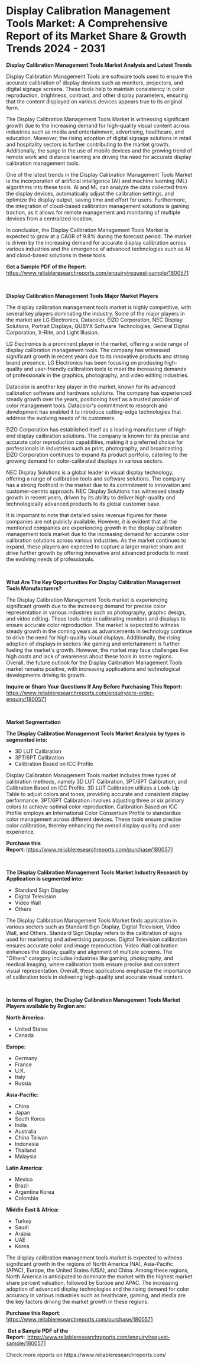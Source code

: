 <p><h1>Display Calibration Management Tools Market: A Comprehensive Report of its Market Share & Growth Trends 2024 - 2031</h1></p><p><strong>Display Calibration Management Tools Market Analysis and Latest Trends</strong></p>
<p><p>Display Calibration Management Tools are software tools used to ensure the accurate calibration of display devices such as monitors, projectors, and digital signage screens. These tools help to maintain consistency in color reproduction, brightness, contrast, and other display parameters, ensuring that the content displayed on various devices appears true to its original form.</p><p>The Display Calibration Management Tools Market is witnessing significant growth due to the increasing demand for high-quality visual content across industries such as media and entertainment, advertising, healthcare, and education. Moreover, the rising adoption of digital signage solutions in retail and hospitality sectors is further contributing to the market growth. Additionally, the surge in the use of mobile devices and the growing trend of remote work and distance learning are driving the need for accurate display calibration management tools.</p><p>One of the latest trends in the Display Calibration Management Tools Market is the incorporation of artificial intelligence (AI) and machine learning (ML) algorithms into these tools. AI and ML can analyze the data collected from the display devices, automatically adjust the calibration settings, and optimize the display output, saving time and effort for users. Furthermore, the integration of cloud-based calibration management solutions is gaining traction, as it allows for remote management and monitoring of multiple devices from a centralized location.</p><p>In conclusion, the Display Calibration Management Tools Market is expected to grow at a CAGR of 9.8% during the forecast period. The market is driven by the increasing demand for accurate display calibration across various industries and the emergence of advanced technologies such as AI and cloud-based solutions in these tools.</p></p>
<p><strong>Get a Sample PDF of the Report:&nbsp;</strong> <a href="https://www.reliableresearchreports.com/enquiry/request-sample/1800571">https://www.reliableresearchreports.com/enquiry/request-sample/1800571</a></p>
<p>&nbsp;</p>
<p><strong>Display Calibration Management Tools Major Market Players</strong></p>
<p><p>The display calibration management tools market is highly competitive, with several key players dominating the industry. Some of the major players in the market are LG Electronics, Datacolor, EIZO Corporation, NEC Display Solutions, Portrait Displays, QUBYX Software Technologies, General Digital Corporation, X-Rite, and Light Illusion.</p><p>LG Electronics is a prominent player in the market, offering a wide range of display calibration management tools. The company has witnessed significant growth in recent years due to its innovative products and strong brand presence. LG Electronics has been focusing on producing high-quality and user-friendly calibration tools to meet the increasing demands of professionals in the graphics, photography, and video editing industries.</p><p>Datacolor is another key player in the market, known for its advanced calibration software and hardware solutions. The company has experienced steady growth over the years, positioning itself as a trusted provider of color management tools. Datacolor's commitment to research and development has enabled it to introduce cutting-edge technologies that address the evolving needs of its customers.</p><p>EIZO Corporation has established itself as a leading manufacturer of high-end display calibration solutions. The company is known for its precise and accurate color reproduction capabilities, making it a preferred choice for professionals in industries such as print, photography, and broadcasting. EIZO Corporation continues to expand its product portfolio, catering to the growing demand for color-calibrated displays in various sectors.</p><p>NEC Display Solutions is a global leader in visual display technology, offering a range of calibration tools and software solutions. The company has a strong foothold in the market due to its commitment to innovation and customer-centric approach. NEC Display Solutions has witnessed steady growth in recent years, driven by its ability to deliver high-quality and technologically advanced products to its global customer base.</p><p>It is important to note that detailed sales revenue figures for these companies are not publicly available. However, it is evident that all the mentioned companies are experiencing growth in the display calibration management tools market due to the increasing demand for accurate color calibration solutions across various industries. As the market continues to expand, these players are expected to capture a larger market share and drive further growth by offering innovative and advanced products to meet the evolving needs of professionals.</p></p>
<p>&nbsp;</p>
<p><strong>What Are The Key Opportunities For Display Calibration Management Tools Manufacturers?</strong></p>
<p><p>The Display Calibration Management Tools market is experiencing significant growth due to the increasing demand for precise color representation in various industries such as photography, graphic design, and video editing. These tools help in calibrating monitors and displays to ensure accurate color reproduction. The market is expected to witness steady growth in the coming years as advancements in technology continue to drive the need for high-quality visual displays. Additionally, the rising adoption of displays in sectors like gaming and entertainment is further fueling the market's growth. However, the market may face challenges like high costs and lack of awareness about these tools in some regions. Overall, the future outlook for the Display Calibration Management Tools market remains positive, with increasing applications and technological developments driving its growth.</p></p>
<p><strong>Inquire or Share Your Questions If Any Before Purchasing This Report:</strong> <a href="https://www.reliableresearchreports.com/enquiry/pre-order-enquiry/1800571">https://www.reliableresearchreports.com/enquiry/pre-order-enquiry/1800571</a></p>
<p>&nbsp;</p>
<p><strong>Market Segmentation</strong></p>
<p><strong>The Display Calibration Management Tools Market Analysis by types is segmented into:</strong></p>
<p><ul><li>3D LUT Calibration</li><li>3PT/6PT Calibration</li><li>Calibration Based on ICC Profile</li></ul></p>
<p><p>Display Calibration Management Tools market includes three types of calibration methods, namely 3D LUT Calibration, 3PT/6PT Calibration, and Calibration Based on ICC Profile. 3D LUT Calibration utilizes a Look-Up Table to adjust colors and tones, providing accurate and consistent display performance. 3PT/6PT Calibration involves adjusting three or six primary colors to achieve optimal color reproduction. Calibration Based on ICC Profile employs an International Color Consortium Profile to standardize color management across different devices. These tools ensure precise color calibration, thereby enhancing the overall display quality and user experience.</p></p>
<p><strong>Purchase this Report:&nbsp;</strong><a href="https://www.reliableresearchreports.com/purchase/1800571">https://www.reliableresearchreports.com/purchase/1800571</a></p>
<p>&nbsp;</p>
<p><strong>The Display Calibration Management Tools Market Industry Research by Application is segmented into:</strong></p>
<p><ul><li>Standard Sign Display</li><li>Digital Television</li><li>Video Wall</li><li>Others</li></ul></p>
<p><p>The Display Calibration Management Tools Market finds application in various sectors such as Standard Sign Display, Digital Television, Video Wall, and Others. Standard Sign Display refers to the calibration of signs used for marketing and advertising purposes. Digital Television calibration ensures accurate color and image reproduction. Video Wall calibration enhances the display quality and alignment of multiple screens. The "Others" category includes industries like gaming, photography, and medical imaging, where calibration tools ensure precise and consistent visual representation. Overall, these applications emphasize the importance of calibration tools in delivering high-quality and accurate visual content.</p></p>
<p>&nbsp;</p>
<p><strong>In terms of Region, the Display Calibration Management Tools Market Players available by Region are:</strong></p>
<p>
    <p> <strong> North America: </strong>
        <ul>
            <li>United States</li>
            <li>Canada</li>
        </ul>
        </p> 
    <p> <strong> Europe: </strong>
        <ul>
            <li>Germany</li>
            <li>France</li>
            <li>U.K.</li>
            <li>Italy</li>
            <li>Russia</li>
        </ul>
        </p> 
    <p> <strong> Asia-Pacific: </strong>
        <ul>
            <li>China</li>
            <li>Japan</li>
            <li>South Korea</li>
            <li>India</li>
            <li>Australia</li>
            <li>China Taiwan</li>
            <li>Indonesia</li>
            <li>Thailand</li>
            <li>Malaysia</li>
        </ul>
        </p> 
    <p> <strong> Latin America: </strong>
        <ul>
            <li>Mexico</li>
            <li>Brazil</li>
            <li>Argentina Korea</li>
            <li>Colombia</li>
        </ul>
        </p> 
    <p> <strong> Middle East & Africa: </strong>
        <ul>
            <li>Turkey</li>
            <li>Saudi</li>
            <li>Arabia</li>
            <li>UAE</li>
            <li>Korea</li>
        </ul>
    </p>
    </p>
<p><p>The display calibration management tools market is expected to witness significant growth in the regions of North America (NA), Asia-Pacific (APAC), Europe, the United States (USA), and China. Among these regions, North America is anticipated to dominate the market with the highest market share percent valuation, followed by Europe and APAC. The increasing adoption of advanced display technologies and the rising demand for color accuracy in various industries such as healthcare, gaming, and media are the key factors driving the market growth in these regions.</p></p>
<p><strong>Purchase this Report: </strong><a href="https://www.reliableresearchreports.com/purchase/1800571">https://www.reliableresearchreports.com/purchase/1800571</a></p>
<p>&nbsp;<strong>Get a Sample PDF of the Report:&nbsp;&nbsp;</strong><a href="https://www.reliableresearchreports.com/enquiry/request-sample/1800571">https://www.reliableresearchreports.com/enquiry/request-sample/1800571</a></p>
<p><strong></strong></p>
<p>Check more reports on https://www.reliableresearchreports.com/</p>